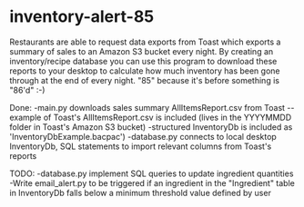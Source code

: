 # inventory-alert-85
Restaurants are able to request data exports from Toast which exports a summary of sales to an Amazon S3 bucket every night. 
By creating an inventory/recipe database you can use this program to download these reports to your desktop to calculate how much inventory has been gone through at the end of every night. 
"85" because it's before something is "86'd" :-)

Done:
-main.py downloads sales summary AllItemsReport.csv from Toast
  --example of Toast's AllItemsReport.csv is included (lives in the YYYYMMDD folder in Toast's Amazon S3 bucket)
-structured InventoryDb is included as 'InventoryDbExample.bacpac')
-database.py connects to local desktop InventoryDb, SQL statements to import relevant columns from Toast's reports

TODO:
-database.py implement SQL queries to update ingredient quantities
-Write email_alert.py to be triggered if an ingredient in the "Ingredient" table in InventoryDb falls below a minimum threshold value defined by user

